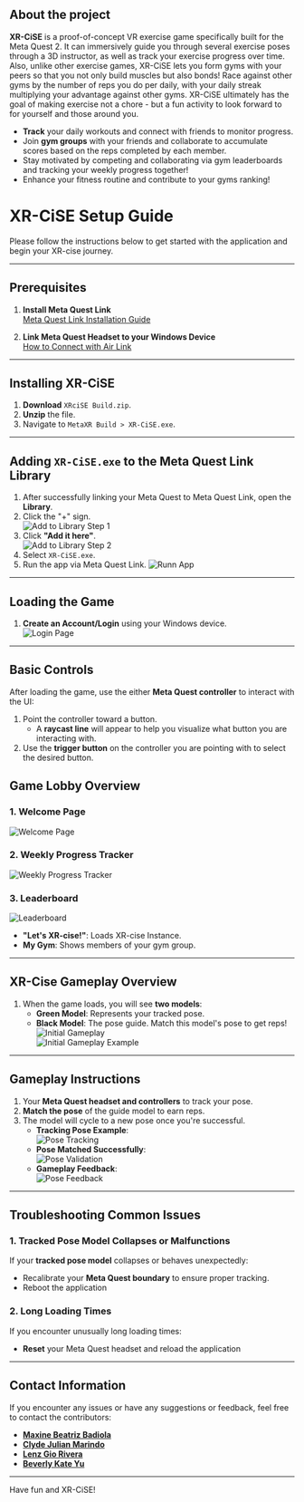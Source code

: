 ## About the project

**XR-CiSE** is a proof-of-concept VR exercise game specifically built for the Meta Quest 2. It can immersively guide you through several exercise poses through a 3D instructor, as well as track your exercise progress over time. Also, unlike other exercise games, XR-CiSE lets you form gyms with your peers so that you not only build muscles but also bonds! Race against other gyms by the number of reps you do per daily, with your daily streak multiplying your advantage against other gyms. XR-CiSE ultimately has the goal of making exercise not a chore - but a fun activity to look forward to for yourself and those around you. 

- **Track** your daily workouts and connect with friends to monitor progress.  
- Join **gym groups** with your friends and collaborate to accumulate scores based on the reps completed by each member.  
- Stay motivated by competing and collaborating via gym leaderboards and tracking your weekly progress together!  
- Enhance your fitness routine and contribute to your gyms ranking!

# XR-CiSE Setup Guide

Please follow the instructions below to get started with the application and begin your XR-cise journey.

---

## Prerequisites

1. **Install Meta Quest Link**  
   [Meta Quest Link Installation Guide](https://www.meta.com/help/quest/articles/headsets-and-accessories/oculus-rift-s/install-app-for-link/)

2. **Link Meta Quest Headset to your Windows Device**  
   [How to Connect with Air Link](https://www.meta.com/help/quest/articles/headsets-and-accessories/oculus-link/connect-with-air-link/)

---

## Installing XR-CiSE

1. **Download** `XRciSE Build.zip`.  
2. **Unzip** the file.  
3. Navigate to `MetaXR Build > XR-CiSE.exe`.

---

## Adding `XR-CiSE.exe` to the Meta Quest Link Library

1. After successfully linking your Meta Quest to Meta Quest Link, open the **Library**.  
2. Click the "+" sign.  
   ![Add to Library Step 1](Images/metaquestlink-addtolib.png)  
3. Click **"Add it here"**.  
   ![Add to Library Step 2](Images/metaquestlink-addtolib2.png)  
4. Select `XR-CiSE.exe`.  
5. Run the app via Meta Quest Link.
   ![Runn App](Images/metaquestlink-apps.png)  
---

## Loading the Game

1. **Create an Account/Login** using your Windows device.  
   ![Login Page](Images/login.png)  

---
## Basic Controls

After loading the game, use the either **Meta Quest controller** to interact with the UI:  

1. Point the controller toward a button.  
   - A **raycast line** will appear to help you visualize what button you are interacting with.
2. Use the **trigger button** on the controller you are pointing with to select the desired button.  

## Game Lobby Overview

### 1. **Welcome Page**  
   ![Welcome Page](Images/welcome-page.png)  

### 2. **Weekly Progress Tracker**  
   ![Weekly Progress Tracker](Images/weekly-progress.png)  

### 3. **Leaderboard**  
   ![Leaderboard](Images/leaderboard.png)  
   - **"Let's XR-cise!"**: Loads XR-cise Instance.  
   - **My Gym**: Shows members of your gym group.  

---

## XR-Cise Gameplay Overview

1. When the game loads, you will see **two models**:  
   - **Green Model**: Represents your tracked pose.  
   - **Black Model**: The pose guide. Match this model's pose to get reps!  
   ![Initial Gameplay](Images/gameplay-initial.png)  
   ![Initial Gameplay Example](Images/gameplay-initial2.png)  

---

## Gameplay Instructions

1. Your **Meta Quest headset and controllers** to track your pose.  
2. **Match the pose** of the guide model to earn reps.  
3. The model will cycle to a new pose once you're successful.  
   - **Tracking Pose Example**:  
     ![Pose Tracking](Images/gameplay-tracking.png)  
   - **Pose Matched Successfully**:  
     ![Pose Validation](Images/gameplay-valid.png)  
   - **Gameplay Feedback**:  
     ![Pose Feedback](Images/gameplay-feedback.png)  

---
## Troubleshooting Common Issues

### 1. Tracked Pose Model Collapses or Malfunctions  
If your **tracked pose model** collapses or behaves unexpectedly:  
- Recalibrate your **Meta Quest boundary** to ensure proper tracking.
- Reboot the application
  
### 2. Long Loading Times  
If you encounter unusually long loading times:  
- **Reset** your Meta Quest headset and reload the application
---
## Contact Information

If you encounter any issues or have any suggestions or feedback, feel free to contact the contributors:

- **[Maxine Beatriz Badiola](mailto:maxine_badiola@dlsu.edu.ph)**  
- **[Clyde Julian Marindo](mailto:clyde_marindo@dlsu.edu.ph)**  
- **[Lenz Gio Rivera](mailto:lenz_gio_rivera@dlsu.edu.ph)**  
- **[Beverly Kate Yu](mailto:beverly_kate_yu@dlsu.edu.ph)**  
---
Have fun and XR-CiSE!
